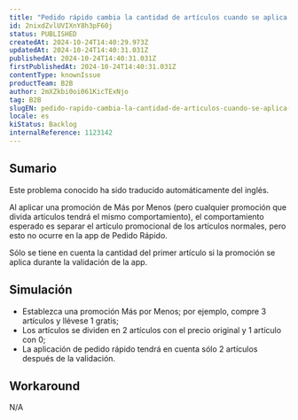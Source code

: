 ```yaml
---
title: "Pedido rápido cambia la cantidad de artículos cuando se aplica una promoción Más por menos."
id: 2nixdZvlUVIXnY8h3pF60j
status: PUBLISHED
createdAt: 2024-10-24T14:40:29.973Z
updatedAt: 2024-10-24T14:40:31.031Z
publishedAt: 2024-10-24T14:40:31.031Z
firstPublishedAt: 2024-10-24T14:40:31.031Z
contentType: knownIssue
productTeam: B2B
author: 2mXZkbi0oi061KicTExNjo
tag: B2B
slugEN: pedido-rapido-cambia-la-cantidad-de-articulos-cuando-se-aplica-una-promocion-mas-por-menos
locale: es
kiStatus: Backlog
internalReference: 1123142
---
```


## Sumario

<div class="alert alert-info">
  <p>Este problema conocido ha sido traducido automáticamente del inglés.</p>
</div>


Al aplicar una promoción de Más por Menos (pero cualquier promoción que divida artículos tendrá el mismo comportamiento), el comportamiento esperado es separar el artículo promocional de los artículos normales, pero esto no ocurre en la app de Pedido Rápido.

Sólo se tiene en cuenta la cantidad del primer artículo si la promoción se aplica durante la validación de la app.


##

## Simulación



- Establezca una promoción Más por Menos; por ejemplo, compre 3 artículos y llévese 1 gratis;
- Los artículos se dividen en 2 artículos con el precio original y 1 artículo con 0;
- La aplicación de pedido rápido tendrá en cuenta sólo 2 artículos después de la validación.



## Workaround


N/A




